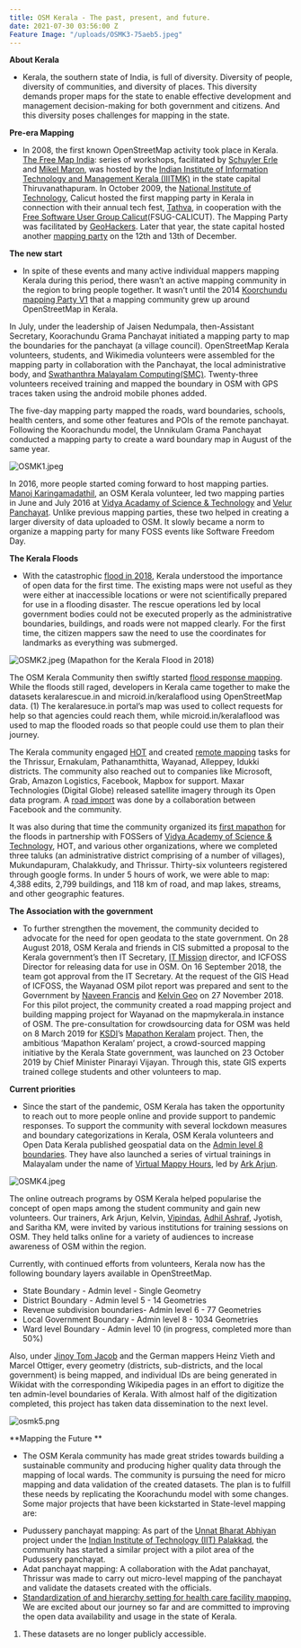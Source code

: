 ```yaml
---
title: OSM Kerala - The past, present, and future.
date: 2021-07-30 03:56:00 Z
Feature Image: "/uploads/OSMK3-75aeb5.jpeg"
---
```


**About Kerala**
- Kerala, the southern state of India, is full of diversity. Diversity of people, diversity of communities, and diversity of places. This diversity demands proper maps for the state to enable effective development and management decision-making for both government and citizens. And this diversity poses challenges for mapping in the state.

**Pre-era Mapping**
- In 2008, the first known OpenStreetMap activity took place in Kerala. [The Free Map India](https://wiki.openstreetmap.org/wiki/India/Events/Free_Map_India_2008): series of workshops, facilitated by [Schuyler Erle](https://wiki.openstreetmap.org/wiki/User:SchuylerErle) and [Mikel Maron](https://wiki.openstreetmap.org/wiki/User:Mikel), was hosted by the [Indian Institute of Information Technology and Management Kerala (IIITMK)](https://www.iiitmk.ac.in/) in the state capital Thiruvanathapuram. In October 2009, the [National Institute of Technology](http://www.nitc.ac.in/), Calicut hosted the first mapping party in Kerala in connection with their annual tech fest, [Tathva](https://tathva.org/), in cooperation with the [Free Software User Group Calicut](http://fsugcalicut.org/)(FSUG-CALICUT). The Mapping Party was facilitated by [GeoHackers](https://geohackers.in/). Later that year, the state capital hosted another [mapping party](https://wiki.openstreetmap.org/wiki/Trivandrum_mapping_party_12_dec) on the 12th and 13th of December.  

**The new start**
- In spite of these events and many active individual mappers mapping Kerala during this period, there wasn’t an active mapping community in the region to bring people together. It wasn’t until the 2014 [Koorchundu mapping Party V1](https://blog.smc.org.in/mapping-efforts-in-an-unsurveyed-land-koorachundu/) that a mapping community grew up around OpenStreetMap in Kerala. 

In July, under the leadership of Jaisen Nedumpala, then-Assistant Secretary, Koorachundu Grama Panchayat initiated a mapping party to map the boundaries for the panchayat (a village council). OpenStreetMap Kerala volunteers, students, and Wikimedia volunteers were assembled for the mapping party in collaboration with the Panchayat, the local administrative body, and  [Swathanthra Malayalam Computing(SMC)](https://smc.org.in/). Twenty-three volunteers received training and mapped the boundary in OSM with GPS traces taken using the android mobile phones added. 

The five-day mapping party mapped the roads, ward boundaries, schools, health centers, and some other features and POIs of the remote panchayat. Following the Koorachundu model, the Unnikulam Grama Panchayat conducted a mapping party to create a ward boundary map in August of the same year. 

![OSMK1.jpeg](/uploads/OSMK1.jpeg)

In 2016, more people started coming forward to host mapping parties. [Manoj Karingamadathil](https://twitter.com/manojkmohan), an OSM Kerala volunteer, led two mapping parties in June and July 2016 at [Vidya Acadamy of Science & Technology](https://wiki.openstreetmap.org/wiki/OSM_Mapping_Workshop_June_2016_%E2%80%93_Vidya_Academy) and [Velur Panchayat](https://wiki.openstreetmap.org/wiki/Velur_Panchayath_Mapping_Party). Unlike previous mapping parties, these two helped in creating a larger diversity of data uploaded to OSM. It slowly became a norm to organize a mapping party for many FOSS events like Software Freedom Day.

**The Kerala Floods**  
- With the catastrophic [flood in 2018](https://en.wikipedia.org/wiki/2018_Kerala_floods), Kerala understood the importance of open data for the first time. The existing maps were not useful as they were either at inaccessible locations or were not scientifically prepared for use in a flooding disaster. The rescue operations led by local government bodies could not be executed properly as the administrative boundaries, buildings, and roads were not mapped clearly. For the first time, the citizen mappers saw the need to use the coordinates for landmarks as everything was submerged.

![OSMK2.jpeg](/uploads/OSMK2.jpeg)
(Mapathon for the Kerala Flood in 2018)

The OSM Kerala Community then swiftly started [flood response mapping](https://wiki.openstreetmap.org/wiki/Kerala_Community_Flood_Response_Mapping). While the floods still raged, developers in Kerala came together to make the datasets keralarescue.in and microid.in/keralaflood using OpenStreetMap data. (1) The keralaresuce.in portal’s map was used to collect requests for help so that agencies could reach them, while microid.in/keralaflood was used to map the flooded roads so that people could use them to plan their journey. 

The Kerala community engaged [HOT](https://www.hotosm.org/) and created [remote mapping](https://wiki.openstreetmap.org/wiki/2018_Kerala_Floods,_India) tasks for the Thrissur, Ernakulam, Pathanamthitta, Wayanad, Alleppey, Idukki districts. The community also reached out to companies like Microsoft, Grab, Amazon Logistics, Facebook, Mapbox for support. Maxar Technologies (Digital Globe) released satellite imagery through its Open data program. A [road import](https://wiki.openstreetmap.org/wiki/Kerala_Road_Import) was done by a collaboration between Facebook and the community.


It was also during that time the community organized its [first mapathon](https://wiki.openstreetmap.org/wiki/Kerala_Community_Flood_Response_Mapping#Sep_15_-_Software_freedom_day_at_Thrissur.2C_Kerala) for the floods in partnership with FOSSers of [Vidya Academy of Science & Technology](https://www.vidyaacademy.ac.in/), HOT, and various other organizations, where we completed three taluks (an administrative district comprising of a number of villages), Mukundapuram, Chalakkudy, and Thrissur. Thirty-six volunteers registered through google forms. In under 5 hours of work, we were able to map: 4,388 edits, 2,799 buildings, and 118 km of road, and map lakes, streams, and other geographic features.

**The Association with the government** 
- To further strengthen the movement, the community decided to advocate for the need for open geodata to the state government. On 28 August 2018, OSM Kerala and friends in CIS submitted a proposal to the Kerala government’s then IT Secretary, [IT Mission](https://itmission.kerala.gov.in/) director, and ICFOSS Director for releasing data for use in OSM. On 16 September 2018, the team got approval from the IT Secretary. 
At the request of the GIS Head of ICFOSS, the Wayanad OSM pilot report was prepared and sent to the Government by [Naveen Francis](https://twitter.com/naveenpf) and [Kelvin Geo](https://twitter.com/Muzirian) on 27 November 2018. For this pilot project, the community created a road mapping project and building mapping project for Wayanad on the mapmykerala.in instance of OSM.
The pre-consultation for crowdsourcing data for OSM was held on 8 March 2019 for [KSDI](http://www.ksdi.kerala.gov.in/ksdi/)’s [Mapathon Keralam](https://mapathonkeralam.in/) project. Then, the ambitious ‘Mapathon Keralam’ project, a crowd-sourced mapping initiative by the Kerala State government, was launched on 23 October 2019 by Chief Minister Pinarayi Vijayan. Through this, state GIS experts trained college students and other volunteers to map. 

**Current priorities**
- Since the start of the pandemic, OSM Kerala has taken the opportunity to reach out to more people online and provide support to pandemic responses. To support the community with several lockdown measures and boundary categorizations in Kerala, OSM Kerala volunteers and Open Data Kerala published geospatial data on the [Admin level 8 boundaries](https://timesofindia.indiatimes.com/city/kochi/open-data-maps-of-local-bodies-created/articleshow/78974570.cms?utm_source=twitter.com&utm_medium=social&utm_campaign=TOIKochiNews).  They have also launched a series of virtual trainings in Malayalam under the name of [Virtual Mappy Hours](https://wiki.openstreetmap.org/wiki/India/Virtual_Mappy_Hours), led by [Ark Arjun](https://twitter.com/arkarjun).
 
![OSMK4.jpeg](/uploads/OSMK4.jpeg)

The online outreach programs by OSM Kerala helped popularise the concept of open maps among the student community and gain new volunteers. Our trainers, Ark Arjun, Kelvin, [Vipindas](https://twitter.com/vip3927), [Adhil Ashraf](https://twitter.com/123_adhil), Jyotish, and Saritha KM, were invited by various institutions for training sessions on OSM. They held talks online for a variety of audiences to increase awareness of OSM within the region.

Currently, with continued efforts from volunteers, Kerala now has the following boundary layers available in OpenStreetMap.
* State Boundary - Admin level - Single Geometry
* District Boundary - Admin level 5 - 14 Geometries
* Revenue subdivision boundaries- Admin level 6 - 77 Geometries
* Local Government Boundary - Admin level 8 - 1034 Geometries
* Ward level Boundary - Admin level 10 (in progress, completed more than 50%)

Also, under [Jinoy Tom Jacob](https://meta.wikimedia.org/wiki/User:Gnoeee) and the German mappers Heinz Vieth and Marcel Ottiger, every geometry (districts, sub-districts, and the local government) is being mapped, and individual IDs are being generated in Wikidat with the corresponding Wikipedia pages in an effort to digitize the ten admin-level boundaries of Kerala.  With almost half of the digitization completed, this project has taken data dissemination to the next level.


![osmk5.png](/uploads/osmk5.png)


**Mapping the Future **
- The OSM Kerala community has made great strides towards building a sustainable community and producing higher quality data through the mapping of local wards. The community is pursuing the need for micro mapping and data validation of the created datasets. The plan is to fulfill these needs by replicating the Koorachundu model with some changes. Some major projects that have been kickstarted in State-level mapping are:
* Pudussery panchayat mapping: As part of the [Unnat Bharat Abhiyan ](https://unnatbharatabhiyan.gov.in:8443/new-website/)project under the [Indian Institute of Technology (IIT) Palakkad](https://iitpkd.ac.in/), the community has started a similar project with a pilot area of the Pudussery panchayat. 
* Adat panchayat mapping: A collaboration with the Adat panchayat, Thrissur was made to carry out micro-level mapping of the panchayat and validate the datasets created with the officials. 
* [Standardization of and hierarchy setting for health care facility mapping. ](https://www.google.com/url?q=https://wiki.openstreetmap.org/wiki/Kerala/Health_Facilities&sa=D&source=editors&ust=1627622425304000&usg=AOvVaw3y7QDcrym4PVLC4eCazuFc)
We are excited about our journey so far and are committed to improving the open data availability and usage in the state of Kerala.

1. These datasets are no longer publicly accessible.


